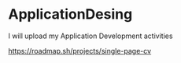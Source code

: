 # ApplicationDesing
I will upload my Application Development activities

https://roadmap.sh/projects/single-page-cv
